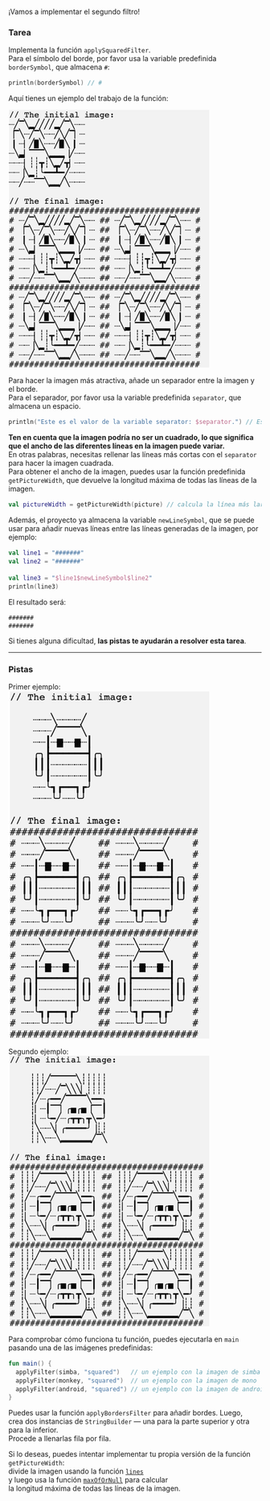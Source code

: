 ¡Vamos a implementar el segundo filtro!

### Tarea

Implementa la función `applySquaredFilter`.  
Para el símbolo del borde, por favor usa la variable predefinida `borderSymbol`, que almacena `#`:
```kotlin
println(borderSymbol) // #
```

<div class="hint" title="Haz clic aquí para ver un ejemplo del trabajo de la función applySquaredFilter">

Aquí tienes un ejemplo del trabajo de la función:
<p>
    <img src="../../utils/src/main/resources/images/part1/almost.done/when_hint_2.png" alt="Ejemplo del trabajo de la función" width="400"/>
</p>
</div>

Para hacer la imagen más atractiva, añade un separador entre la imagen y el borde.  
Para el separador, por favor usa la variable predefinida `separator`, que almacena un espacio.
```kotlin
println("Este es el valor de la variable separator: $separator.") // Este es el valor de la variable separator:  .
```

**Ten en cuenta que la imagen podría no ser un cuadrado, lo que significa que el ancho de las diferentes líneas en la imagen puede variar.**  
En otras palabras, necesitas rellenar las líneas más cortas con el `separator` para hacer la imagen cuadrada.  
Para obtener el ancho de la imagen, puedes usar la función predefinida `getPictureWidth`, que devuelve la longitud máxima de todas las líneas de la imagen.

<div class="hint" title="Haz clic aquí para ver un ejemplo del trabajo de la función getPictureWidth">

```kotlin
val pictureWidth = getPictureWidth(picture) // calcula la línea más larga en la imagen y devuelve su longitud
```

Además, el proyecto ya almacena la variable `newLineSymbol`, que se puede usar para añadir nuevas líneas entre las líneas generadas de la imagen, por ejemplo:
```kotlin
val line1 = "#######"
val line2 = "#######"

val line3 = "$line1$newLineSymbol$line2"
println(line3)
```

El resultado será:
```text
#######
#######
```
</div>

Si tienes alguna dificultad, **las pistas te ayudarán a resolver esta tarea**.

----

### Pistas

<div class="hint" title="Haz clic aquí para ver varios ejemplos de cómo debería funcionar la función applySquaredFilter">

Primer ejemplo:
<img src="../../utils/src/main/resources/images/part1/almost.done/examples/squared/android.png" alt="Ejemplo del trabajo de la función" width="400"/>

Segundo ejemplo:
<img src="../../utils/src/main/resources/images/part1/almost.done/examples/squared/monkey.png" alt="Ejemplo del trabajo de la función" width="400"/>
</div>

<div class="hint" title="Haz clic aquí para aprender cómo ejecutar la función applySquaredFilter con imágenes predefinidas">

Para comprobar cómo funciona tu función, puedes ejecutarla en <code>main</code> pasando una de las imágenes predefinidas:

```kotlin
fun main() {
  applyFilter(simba, "squared")   // un ejemplo con la imagen de simba
  applyFilter(monkey, "squared")  // un ejemplo con la imagen de mono
  applyFilter(android, "squared") // un ejemplo con la imagen de android (esta imagen tiene líneas de diferentes longitudes)
}
```
</div>

<div class="hint" title="Haz clic aquí para aprender la idea principal del algoritmo">

Puedes usar la función `applyBordersFilter` para añadir bordes. Luego,  
crea dos instancias de `StringBuilder` — una para la parte superior y otra para la inferior.  
Procede a llenarlas fila por fila.
</div>

<div class="hint" title="Haz clic aquí para aprender cómo implementar la función getPictureWidth por tu cuenta">

Si lo deseas, puedes intentar implementar tu propia versión de la función `getPictureWidth`:  
divide la imagen usando la función <a href="https://kotlinlang.org/api/latest/jvm/stdlib/kotlin.text/lines.html">`lines`</a>  
y luego usa la función <a href="https://kotlinlang.org/api/latest/jvm/stdlib/kotlin.text/max-of-or-null.html">`maxOfOrNull`</a> para calcular  
la longitud máxima de todas las líneas de la imagen.
</div>